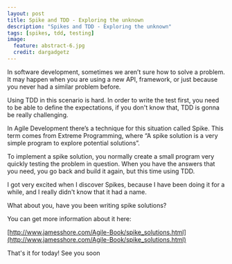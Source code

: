 ```yaml
---
layout: post
title: Spike and TDD - Exploring the unknown 
description: "Spikes and TDD - Exploring the unknown"
tags: [spikes, tdd, testing]
image:
  feature: abstract-6.jpg
  credit: dargadgetz
---
```


In software development, sometimes we aren’t sure how to solve a problem.  It may happen when you are using a new API, framework, or just because you never had a similar problem before.

Using TDD in this scenario is hard. In order to write the test first, you need to be able to define the expectations, if you don't know that, TDD is gonna be really challenging.

In Agile Development there’s a technique for this situation called Spike.  This term comes from Extreme Programming, where “A spike solution is a very simple program to explore potential solutions”.

To implement a spike solution, you normally create a small program very quickly testing the problem in question.  When you have the answers that you need, you go back and build it again, but this time using TDD.

I got very excited when I discover Spikes, because I have been doing it for a while, 
and I really didn't know that it had a name.

What about you, have you been writing spike solutions?

You can get more information about it here:

[http://www.jamesshore.com/Agile-Book/spike_solutions.html](http://www.jamesshore.com/Agile-Book/spike_solutions.html) 


That's it for today!
See you soon

